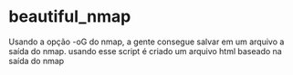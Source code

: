 # beautiful_nmap
Usando a opção -oG do nmap, a gente consegue salvar em um arquivo a saída do nmap. usando esse script é criado um arquivo html baseado na saída do nmap
